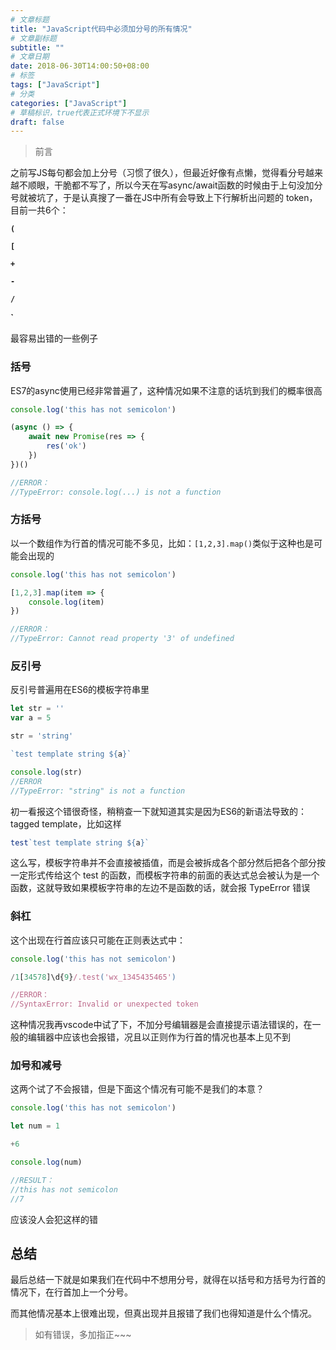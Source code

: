 ```yaml
---
# 文章标题
title: "JavaScript代码中必须加分号的所有情况"
# 文章副标题
subtitle: ""
# 文章日期
date: 2018-06-30T14:00:50+08:00
# 标签
tags: ["JavaScript"]
# 分类
categories: ["JavaScript"]
# 草稿标识，true代表正式环境下不显示
draft: false
---
```


> 前言

之前写JS每句都会加上分号（习惯了很久），但最近好像有点懒，觉得看分号越来越不顺眼，干脆都不写了，所以今天在写async/await函数的时候由于上句没加分号就被坑了，于是认真搜了一番在JS中所有会导致上下行解析出问题的 token，目前一共6个：

**`(`**

**`[`**

**`+`**

**`-`**

**`/`**

**`**

最容易出错的一些例子

###  括号

ES7的async使用已经非常普遍了，这种情况如果不注意的话坑到我们的概率很高
```js
console.log('this has not semicolon')

(async () => {
    await new Promise(res => {
        res('ok')
    })
})()

//ERROR：
//TypeError: console.log(...) is not a function
```

### 方括号
以一个数组作为行首的情况可能不多见，比如：`[1,2,3].map()`类似于这种也是可能会出现的
```js
console.log('this has not semicolon')

[1,2,3].map(item => {
    console.log(item)
})

//ERROR：
//TypeError: Cannot read property '3' of undefined
```
### 反引号
反引号普遍用在ES6的模板字符串里
```js
let str = ''
var a = 5

str = 'string'

`test template string ${a}`

console.log(str)
//ERROR
//TypeError: "string" is not a function
```
初一看报这个错很奇怪，稍稍查一下就知道其实是因为ES6的新语法导致的：tagged template，比如这样
```js
test`test template string ${a}`
```
这么写，模板字符串并不会直接被插值，而是会被拆成各个部分然后把各个部分按一定形式传给这个 test 的函数，而模板字符串的前面的表达式总会被认为是一个函数，这就导致如果模板字符串的左边不是函数的话，就会报 TypeError 错误

### 斜杠

这个出现在行首应该只可能在正则表达式中：
```js
console.log('this has not semicolon')

/1[34578]\d{9}/.test('wx_1345435465')

//ERROR：
//SyntaxError: Invalid or unexpected token
```
这种情况我再vscode中试了下，不加分号编辑器是会直接提示语法错误的，在一般的编辑器中应该也会报错，况且以正则作为行首的情况也基本上见不到

### 加号和减号

这两个试了不会报错，但是下面这个情况有可能不是我们的本意？
```js
console.log('this has not semicolon')

let num = 1

+6

console.log(num)

//RESULT：
//this has not semicolon
//7
```
应该没人会犯这样的错


## 总结

最后总结一下就是如果我们在代码中不想用分号，就得在以括号和方括号为行首的情况下，在行首加上一个分号。

而其他情况基本上很难出现，但真出现并且报错了我们也得知道是什么个情况。

>如有错误，多加指正~~~